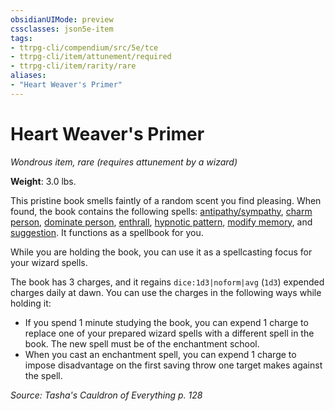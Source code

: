 ```yaml
---
obsidianUIMode: preview
cssclasses: json5e-item
tags:
- ttrpg-cli/compendium/src/5e/tce
- ttrpg-cli/item/attunement/required
- ttrpg-cli/item/rarity/rare
aliases: 
- "Heart Weaver's Primer"
---
```

# Heart Weaver's Primer
*Wondrous item, rare (requires attunement by a wizard)*  


**Weight**: 3.0 lbs.

This pristine book smells faintly of a random scent you find pleasing. When found, the book contains the following spells: [antipathy/sympathy](3-Compendium/spells/antipathy-sympathy-xphb.md), [charm person](3-Compendium/spells/charm-person-xphb.md), [dominate person](3-Compendium/spells/dominate-person-xphb.md), [enthrall](3-Compendium/spells/enthrall-xphb.md), [hypnotic pattern](3-Compendium/spells/hypnotic-pattern-xphb.md), [modify memory](3-Compendium/spells/modify-memory-xphb.md), and [suggestion](3-Compendium/spells/suggestion-xphb.md). It functions as a spellbook for you.

While you are holding the book, you can use it as a spellcasting focus for your wizard spells.

The book has 3 charges, and it regains `dice:1d3|noform|avg` (`1d3`) expended charges daily at dawn. You can use the charges in the following ways while holding it:

- If you spend 1 minute studying the book, you can expend 1 charge to replace one of your prepared wizard spells with a different spell in the book. The new spell must be of the enchantment school.  
- When you cast an enchantment spell, you can expend 1 charge to impose disadvantage on the first saving throw one target makes against the spell.  

*Source: Tasha's Cauldron of Everything p. 128*
